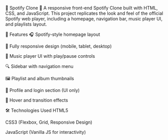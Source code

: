 📀 Spotify Clone 🎵
A responsive front-end Spotify Clone built with HTML, CSS, and JavaScript.
This project replicates the look and feel of the official Spotify web player, including a homepage, navigation bar, music player UI, and playlists layout.

🌟 Features
🎧 Spotify-style homepage layout

📱 Fully responsive design (mobile, tablet, desktop)

🎼 Music player UI with play/pause controls

🔍 Sidebar with navigation menu

🖼️ Playlist and album thumbnails

🧑 Profile and login section (UI only)

💚 Hover and transition effects

🛠️ Technologies Used
HTML5

CSS3 (Flexbox, Grid, Responsive Design)

JavaScript (Vanilla JS for interactivity)
